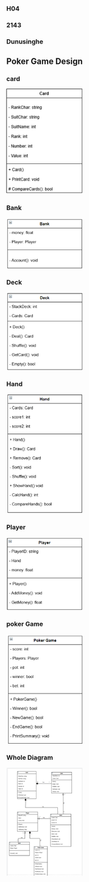 ### H04

### 2143

### Dunusinghe


## Poker Game Design

### card 

<img src="https://github.com/duland94/2143-OOP-dunusinghe/blob/master/Assignments/H04/images/Card.png" width="200">

### Bank

<img src="https://github.com/duland94/2143-OOP-dunusinghe/blob/master/Assignments/H04/images/Bank.png" width="200">

### Deck

<img src="https://github.com/duland94/2143-OOP-dunusinghe/blob/master/Assignments/H04/images/Deck.png" width="200">

### Hand

<img src="https://github.com/duland94/2143-OOP-dunusinghe/blob/master/Assignments/H04/images/Hand.png" width="200">

### Player

<img src="https://github.com/duland94/2143-OOP-dunusinghe/blob/master/Assignments/H04/images/Player.png" width="200">

### poker Game

<img src="https://github.com/duland94/2143-OOP-dunusinghe/blob/master/Assignments/H04/images/Poker%2520Game.png" width="200">

### Whole Diagram

<img src="https://github.com/duland94/2143-OOP-dunusinghe/blob/master/Assignments/H04/images/WholeDiagram.png" width="200">



